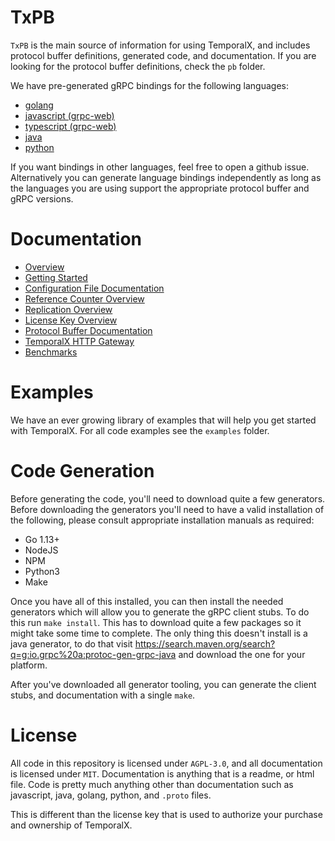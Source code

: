 # TxPB

`TxPB` is the main source of information for using TemporalX, and includes protocol buffer definitions, generated code, and documentation. If you are looking for the protocol buffer definitions, check the `pb` folder.

We have pre-generated gRPC bindings for the following languages:

* [golang](https://github.com/RTradeLtd/TxPB/tree/master/go)
* [javascript (grpc-web)](https://github.com/RTradeLtd/TxPB/tree/master/js)
* [typescript (grpc-web)](https://github.com/RTradeLtd/TxPB/tree/master/ts)
* [java](https://github.com/RTradeLtd/TxPB/tree/master/java/pb)
* [python](https://github.com/RTradeLtd/TxPB/tree/master/py)

If you want bindings in other languages, feel free to open a github issue. Alternatively you can generate language bindings independently as long as the languages you are using support the appropriate protocol buffer and gRPC versions.

# Documentation

* [Overview](./doc)
* [Getting Started](./doc/GETTING_STARTED.md)
* [Configuration File Documentation](./doc/CONFIGURATION.md)
* [Reference Counter Overview](./doc/REFERENCE_COUNTER.md)
* [Replication Overview](./doc/REPLICATION.md)
* [License Key Overview](./doc/LICENSE_OVERVIEW.md)
* [Protocol Buffer Documentation](./doc/PROTO.md)
* [TemporalX HTTP Gateway](./doc/GATEWAY.md)
* [Benchmarks](./doc/BENCHMARKS.md)

# Examples

We have an ever growing library of examples that will help you get started with TemporalX. For all code examples see the `examples` folder.

# Code Generation

Before generating the code, you'll need to download quite a few generators. Before downloading the generators you'll need to have a valid installation of the following, please consult appropriate installation manuals as required:

* Go 1.13+
* NodeJS
* NPM
* Python3
* Make

Once you have all of this installed, you can then install the needed generators which will allow you to generate the gRPC client stubs. To do this run `make install`. This has to download quite a few packages so it might take some time to complete. The only thing this doesn't install is a java generator, to do that visit https://search.maven.org/search?q=g:io.grpc%20a:protoc-gen-grpc-java and download the one for your platform.

After you've downloaded all generator tooling, you can generate the client stubs, and documentation with a single `make`.

# License

All code in this repository is licensed under `AGPL-3.0`, and all documentation is licensed under `MIT`. Documentation is anything that is a readme, or html file. Code is pretty much anything other than documentation such as javascript, java, golang, python, and `.proto` files.

This is different than the license key that is used to authorize your purchase and ownership of TemporalX.
